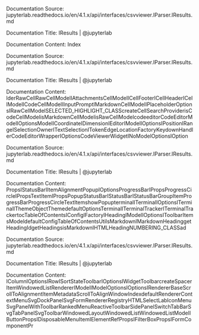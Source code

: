 Documentation Source:
jupyterlab.readthedocs.io/en/4.1.x/api/interfaces/csvviewer.IParser.IResults.md

Documentation Title:
IResults | @jupyterlab

Documentation Content:
Index



Documentation Source:
jupyterlab.readthedocs.io/en/4.1.x/api/interfaces/csvviewer.IParser.IResults.md

Documentation Title:
IResults | @jupyterlab

Documentation Content:
lderRawCellRawCellModelIAttachmentsCellModelICellFooterICellHeaderICellModelICodeCellModelIInputPromptIMarkdownCellModelIPlaceholderOptionsIRawCellModelSELECTED\_HIGHLIGHT\_CLASScreateCellSearchProviderisCodeCellModelisMarkdownCellModelisRawCellModelcodeeditorCodeEditorModelIOptionsModelICoordinateIDimensionIEditorIModelIOptionsIPositionIRangeISelectionOwnerITextSelectionITokenEdgeLocationFactoryKeydownHandlerCodeEditorWrapperIOptionsCodeViewerWidgetINoModelOptionsIOption



Documentation Source:
jupyterlab.readthedocs.io/en/4.1.x/api/interfaces/csvviewer.IParser.IResults.md

Documentation Title:
IResults | @jupyterlab

Documentation Content:
PropsIStatusBarIItemAlignmentPopupIOptionsProgressBarIPropsProgressCircleIPropsTextItemIPropsPopupStatusBarIStatusBarIStatusBarGroupItemProgressBarProgressCircleTextItemshowPopupterminalITerminalIOptionsITerminalIThemeObjectThemedefaultOptionsTerminalITerminalTrackerITerminalTrackertocTableOfContentsIConfigIFactoryIHeadingIModelIOptionsIToolbarItemsModeldefaultConfigTableOfContentsUtilsMarkdownIMarkdownHeadinggetHeadingIdgetHeadingsisMarkdownIHTMLHeadingNUMBERING\_CLASSad



Documentation Source:
jupyterlab.readthedocs.io/en/4.1.x/api/interfaces/csvviewer.IParser.IResults.md

Documentation Title:
IResults | @jupyterlab

Documentation Content:
IColumnIOptionsIRowISortStateToolbarIOptionsIWidgetToolbarcreateSpacerItemWindowedListRendererIModelIModelOptionsIOptionsIRendererBaseScrollToAlignmentItemMetadataScrollToAlignWindowIndexdefaultRendererContextMenuSvgDockPanelSvgFormRendererRegistryHTMLSelectLabIconMenuSvgPanelWithToolbarRankedMenuReactiveToolbarSidePanelSwitchTabBarSvgTabPanelSvgToolbarWindowedLayoutWindowedListWindowedListModelIButtonPropsIDisposableMenuItemIElementRefPropsIFilterBoxPropsIFormComponentPr



